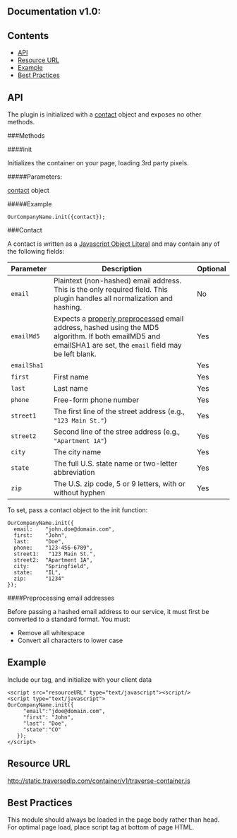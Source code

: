 Documentation v1.0:
-------------------

Contents
--------

  * [API](#api)
  * [Resource URL](#resource-url)
  * [Example](#example)
  * [Best Practices](#best-practices)

API
---

  The plugin is initialized with a [contact](#contact) object and exposes no other methods.

###Methods

####init

  Initializes the container on your page, loading 3rd party pixels.

#####Parameters:

  [contact](#contact) object

#####Example

  `OurCompanyName.init({contact});`

###Contact

  A contact is written as a [Javascript Object Literal](http://www.dyn-web.com/tutorials/object-literal/) and may contain any of the following fields:

  | Parameter   | Description | Optional |
  | ------------- | ------------- | --- |
  | `email`     | Plaintext (non-hashed) email address. This is the only required field. This plugin handles all normalization and hashing. | No |
  | `emailMd5`     | Expects a [properly preprocessed](#preprocessing-email-addresses) email address, hashed using the MD5 algorithm. If both emailMD5 and emailSHA1 are set, the `email` field may be left blank. | Yes |
  | `emailSha1`     |  | Yes |
  | `first`     | First name | Yes |
  | `last`      | Last name | Yes |
  | `phone`     | Free-form phone number | Yes |
  | `street1`    | The first line of the street address (e.g., `"123 Main St."`) | Yes |
  | `street2`   | Second line of the stree address (e.g., `"Apartment 1A"`)        | Yes |
  | `city`      | The city name  | Yes |
  | `state`     | The full U.S. state name or two-letter abbreviation | Yes |
  | `zip`       | The U.S. zip code, 5 or 9 letters, with or without hyphen | Yes |

  To set, pass a contact object to the init function:

  ```
  OurCompanyName.init({
    email:    "john.doe@domain.com",
    first:    "John",
    last:     "Doe",
    phone:    "123-456-6789",
    street1:   "123 Main St.",
    street2:  "Apartment 1A",
    city:     "Springfield",
    state:    "IL",
    zip:      "1234"
  });
  ```

####Preprocessing email addresses

Before passing a hashed email address to our service, it must first be converted to a standard format. You must:

  - Remove all whitespace
  - Convert all characters to lower case

Example
-------

  Include our tag, and initialize with your client data

  ```
  <script src="resourceURL" type="text/javascript"><script/>
  <script type="text/javascript">
  OurCompanyName.init({
       "email":"jdoe@domain.com",
       "first": "John",
       "last": "Doe",
       "state":"CO"
     });
  </script>
  ```
  
Resource URL
--------------
  http://static.traversedlp.com/container/v1/traverse-container.js


Best Practices
--------------

  This module should always be loaded in the page body rather than head. For optimal page load, place script tag at bottom of page HTML.
